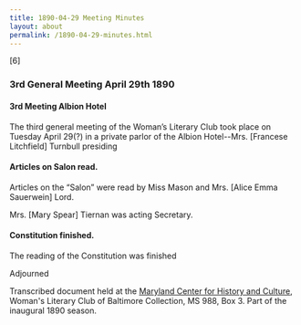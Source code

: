 ```yaml
---
title: 1890-04-29 Meeting Minutes
layout: about
permalink: /1890-04-29-minutes.html
---
```

[6]             

### 3rd General Meeting April 29th 1890

#### 3rd Meeting Albion Hotel

The third general meeting of the Woman’s Literary Club took place on Tuesday April 29(?) in a private parlor of the Albion Hotel--Mrs. [Francese Litchfield] Turnbull presiding

#### Articles on Salon read.

Articles on the “Salon” were read by Miss Mason and Mrs. [Alice Emma Sauerwein] Lord.

Mrs. [Mary Spear] Tiernan was acting Secretary.

#### Constitution finished.

The reading of the Constitution was finished

Adjourned

Transcribed document held at the [Maryland Center for History and Culture](http://mdhs.org/), Woman's Literary Club of Baltimore Collection, MS 988, Box 3. Part of the inaugural 1890 season.